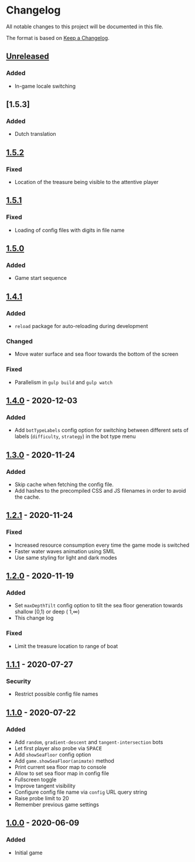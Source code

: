 # Changelog

All notable changes to this project will be documented in this file.

The format is based on [Keep a Changelog](https://keepachangelog.com/en/1.0.0/).

## [Unreleased]

### Added

- In-game locale switching

## [1.5.3]

### Added

- Dutch translation

## [1.5.2]

### Fixed

- Location of the treasure being visible to the attentive player

## [1.5.1]

### Fixed

- Loading of config files with digits in file name

## [1.5.0]

### Added

- Game start sequence

## [1.4.1]

### Added

- `reload` package for auto-reloading during development

### Changed

- Move water surface and sea floor towards the bottom of the screen

### Fixed

- Parallelism in `gulp build` and `gulp watch`

## [1.4.0] - 2020-12-03

### Added

- Add `botTypeLabels` config option for switching between different sets of labels
  (`difficulty`, `strategy`) in the bot type menu

## [1.3.0] - 2020-11-24

### Added

- Skip cache when fetching the config file.
- Add hashes to the precompiled CSS and JS filenames in order to avoid the cache.

## [1.2.1] - 2020-11-24

### Fixed

- Increased resource consumption every time the game mode is switched
- Faster water waves animation using SMIL
- Use same styling for light and dark modes

## [1.2.0] - 2020-11-19

### Added

- Set `maxDepthTilt` config option to tilt the sea floor generation towards shallow [0,1) or deep (
  1,∞)
- This change log

### Fixed

- Limit the treasure location to range of boat

## [1.1.1] - 2020-07-27

### Security

- Restrict possible config file names

## [1.1.0] - 2020-07-22

### Added

- Add `random`, `gradient-descent` and `tangent-intersection` bots
- Let first player also probe via <kbd>SPACE</kbd>
- Add `showSeaFloor` config option
- Add `game.showSeaFloor(animate)` method
- Print current sea floor map to console
- Allow to set sea floor map in config file
- Fullscreen toggle
- Improve tangent visibility
- Configure config file name via `config` URL query string
- Raise probe limit to 20
- Remember previous game settings

## [1.0.0] - 2020-06-09

### Added

- Initial game

[unreleased]: https://github.com/IMAGINARY/gradient-descent/compare/v1.5.2...HEAD

[1.5.2]: https://github.com/IMAGINARY/gradient-descent/compare/v1.5.2...v1.5.1

[1.5.1]: https://github.com/IMAGINARY/gradient-descent/compare/v1.5.1...v1.5.0

[1.5.0]: https://github.com/IMAGINARY/gradient-descent/compare/v1.5.0...v1.4.1

[1.4.1]: https://github.com/IMAGINARY/gradient-descent/compare/v1.4.1...v1.4.0

[1.4.0]: https://github.com/IMAGINARY/gradient-descent/compare/v1.4.0...v1.3.0

[1.3.0]: https://github.com/IMAGINARY/gradient-descent/compare/v1.3.0...v1.2.1

[1.2.1]: https://github.com/IMAGINARY/gradient-descent/compare/v1.2.1...v1.2.0

[1.2.0]: https://github.com/IMAGINARY/gradient-descent/compare/v1.2.0...v1.1.1

[1.1.1]: https://github.com/IMAGINARY/gradient-descent/compare/v1.1.1...v1.1.0

[1.1.0]: https://github.com/IMAGINARY/gradient-descent/compare/v1.1.0...v1.0.0

[1.0.0]: https://github.com/IMAGINARY/gradient-descent/tree/v1.0.0
